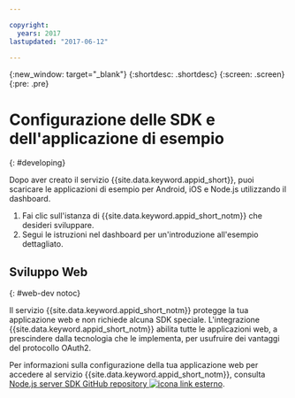 ```yaml
---

copyright:
  years: 2017
lastupdated: "2017-06-12"

---
```


{:new_window: target="_blank"}
{:shortdesc: .shortdesc}
{:screen: .screen}
{:pre: .pre}

# Configurazione delle SDK e dell'applicazione di esempio
{: #developing}

Dopo aver creato il servizio {{site.data.keyword.appid_short}}, puoi scaricare le applicazioni di esempio per Android, iOS e Node.js utilizzando il dashboard. 

1. Fai clic sull'istanza di {{site.data.keyword.appid_short_notm}} che desideri sviluppare.
2. Segui le istruzioni nel dashboard per un'introduzione all'esempio dettagliato.


## Sviluppo Web
{: #web-dev notoc}

Il servizio {{site.data.keyword.appid_short_notm}} protegge la tua applicazione web e non richiede alcuna SDK speciale.<!--- You can use different identity providers in addition to the protection that is provided by the service.---> L'integrazione {{site.data.keyword.appid_short_notm}} abilita tutte le applicazioni web, a prescindere dalla tecnologia che le implementa, per usufruire dei vantaggi del protocollo OAuth2.

Per informazioni sulla configurazione della tua applicazione web per accedere al servizio {{site.data.keyword.appid_short_notm}}, consulta <a href="https://github.com/ibm-cloud-security/appid-serversdk-nodejs" target="_blank">Node.js server SDK GitHub repository <img src="../../icons/launch-glyph.svg" alt="icona link esterno"></a>.
